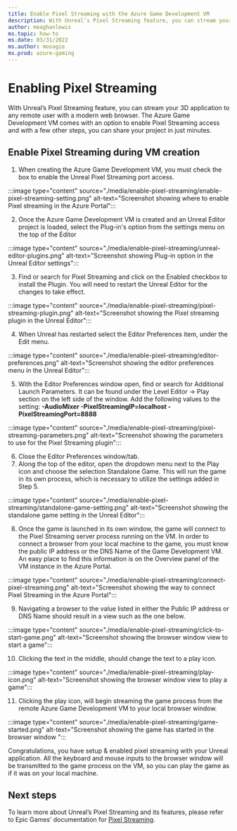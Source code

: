 ```yaml
---
title: Enable Pixel Streaming with the Azure Game Development VM
description: With Unreal’s Pixel Streaming feature, you can stream your 3D application to any remote user with a modern web browser.
author: meaghanlewis
ms.topic: how-to
ms.date: 03/31/2022
ms.author: mosagie
ms.prod: azure-gaming
---
```


# Enabling Pixel Streaming 

With Unreal’s Pixel Streaming feature, you can stream your 3D application to any remote user with a modern web browser. The Azure Game Development VM comes with an option to enable Pixel Streaming access and with a few other steps, you can share your project in just minutes. 

## Enable Pixel Streaming during VM creation

1. When creating the Azure Game Development VM, you must check the box to enable the Unreal Pixel Streaming port access. 
 
:::image type="content" source="./media/enable-pixel-streaming/enable-pixel-streaming-setting.png" alt-text="Screenshot showing where to enable Pixel streaming in the Azure Portal":::

2. Once the Azure Game Development VM is created and an Unreal Editor project is loaded, select the Plug-in's option from the settings menu on the top of the Editor 

:::image type="content" source="./media/enable-pixel-streaming/unreal-editor-plugins.png" alt-text="Screenshot showing Plug-in option in the Unreal Editor settings":::

3. Find or search for Pixel Streaming and click on the Enabled checkbox to install the Plugin. You will need to restart the Unreal Editor for the changes to take effect. 

:::image type="content" source="./media/enable-pixel-streaming/pixel-streaming-plugin.png" alt-text="Screenshot showing the Pixel streaming plugin in the Unreal Editor":::

4. When Unreal has restarted select the Editor Preferences item, under the Edit menu.

:::image type="content" source="./media/enable-pixel-streaming/editor-preferences.png" alt-text="Screenshot showing the editor preferences menu in the Unreal Editor":::

5. With the Editor Preferences window open, find or search for Additional Launch Parameters. It can be found under the Level Editor -> Play section on the left side of the window. Add the following values to the setting: **-AudioMixer -PixelStreamingIP=localhost -PixelStreamingPort=8888**

:::image type="content" source="./media/enable-pixel-streaming/pixel-streaming-parameters.png" alt-text="Screenshot showing the parameters to use for the Pixel Streaming plugin":::

6. Close the Editor Preferences window/tab. 
7. Along the top of the editor, open the dropdown menu next to the Play icon and choose the selection Standalone Game. This will run the game in its own process, which is necessary to utilize the settings added in Step 5.

:::image type="content" source="./media/enable-pixel-streaming/standalone-game-setting.png" alt-text="Screenshot showing the standalone game setting in the Unreal Editor":::

8. Once the game is launched in its own window, the game will connect to the Pixel Streaming server process running on the VM. In order to connect a browser from your local machine to the game, you must know the public IP address or the DNS Name of the Game Development VM.  An easy place to find this information is on the Overview panel of the VM instance in the Azure Portal.

:::image type="content" source="./media/enable-pixel-streaming/connect-pixel-streaming.png" alt-text="Screenshot showing the way to connect Pixel Streaming in the Azure Portal":::

9. Navigating a browser to the value listed in either the Public IP address or DNS Name should result in a view such as the one below.

:::image type="content" source="./media/enable-pixel-streaming/click-to-start-game.png" alt-text="Screenshot showing the browser window view to start a game":::

10. Clicking the text in the middle, should change the text to a play icon.

:::image type="content" source="./media/enable-pixel-streaming/play-icon.png" alt-text="Screenshot showing the browser window view to play a game":::

11. Clicking the play icon, will begin streaming the game process from the remote Azure Game Development VM to your local browser window.

:::image type="content" source="./media/enable-pixel-streaming/game-started.png" alt-text="Screenshot showing the game has started in the browser window ":::
 
Congratulations, you have setup & enabled pixel streaming with your Unreal application. All the keyboard and mouse inputs to the browser window will be transmitted to the game process on the VM, so you can play the game as if it was on your local machine. 

## Next steps 

To learn more about Unreal’s Pixel Streaming and its features, please refer to Epic Games’ documentation for [Pixel Streaming](https://docs.unrealengine.com/4.27/en-US/SharingAndReleasing/PixelStreaming/). 
 